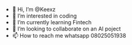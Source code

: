 - 👋 Hi, I’m @Keexz
- 👀 I’m interested in coding 
- 🌱 I’m currently learning Fintech 
- 💞️ I’m looking to collaborate on an AI poject
- 📫 How to reach me whatsapp 08025051938

<!---
Keexz/Keexz is a ✨ special ✨ repository because its `README.md` (this file) appears on your GitHub profile.
You can click the Preview link to take a look at your changes.
--->
